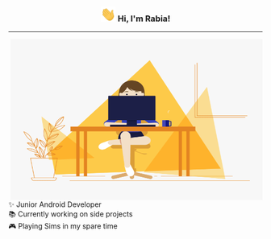 <h3 align="center"><img src = "gifs/wave.gif" width = 30px> Hi, I'm Rabia!</h3>

---
<img align="right" alt="GIF" src="gifs/code.gif" width="500" height="320" />
✨ Junior Android Developer<br>
📚 Currently working on side projects<br>
🎮 Playing Sims in my spare time
